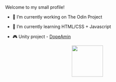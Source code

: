
Welcome to my small profile!
- 🔭 I’m currently working on The Odin Project
- 🌱 I’m currently learning HTML/CSS + Javascript
- 🎮 Unity project - [DopeAmin]([url](https://github.com/Stathis92/DopeAmin))

  <div id="header" align="center">
    <img src="https://media.giphy.com/media/M9gbBd9nbDrOTu1Mqx/giphy.gif" width="100"/>
  </br>
<!--     <img src="https://komarev.com/ghpvc/?username=Stathis92&style=flat-square"/> -->
</div>
